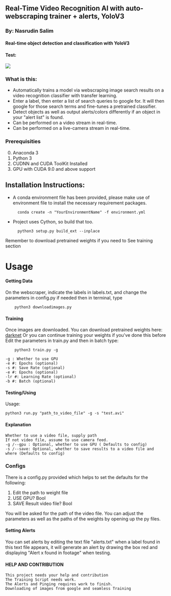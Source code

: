 
## Real-Time Video Recognition AI with auto-webscraping trainer + alerts, YoloV3
### By: Nasrudin Salim

#### Real-time object detection and classification with YoloV3


#### Test:
![ ](nas-demo.gif  "Algorithm Real-Time Demo")

### What is this:

- Automatically trains a model via webscraping image search results on a video recognition classifier with transfer learning.
- Enter a label, then enter a list of search queries to google for. It will then google for those search terms and fine-tunes a pretrained classifier.
- Detect objects as well as output alerts/colors differently if an object in your "alert list" is found.
- Can be performed on a video stream in real-time.
- Can be performed on a live-camera stream in real-time.


### Prerequisities
0. Anaconda 3
1. Python 3
2. CUDNN and CUDA ToolKit Installed
3. GPU with CUDA 9.0 and above support

## Installation Instructions:
- A conda environment file has been provided, please make use of environment file to install the necessary requirement packages.
		
		conda create -n "YourEnvironmentName" -f environment.yml

- Project uses Cython, so build that too.
		
		python3 setup.py build_ext --inplace

Remember to download pretrained weights if you need to
See training section

# Usage
#### Getting Data
On the webscraper, indicate the labels in labels.txt, and change the parameters in config.py if needed then in terminal, type


		python3 downloadimages.py

#### Training
Once images are downloaded. You can download pretrained weights here: 
[darknet](https://pjreddie.com/darknet/yolo/) 
Or you can continue training your weights if you've done this before
Edit the parameters in train.py and then in batch type:

		python3 train.py -g

	-g : Whether to use GPU
	-e #: Epochs (optional)
	-s #: Save Rate (optional)
	-e #: Epochs (optional)
	-lr #: Learning Rate (optional)
	-b #: Batch (optional)


#### Testing/Using
Usage:

	python3 run.py "path_to_video_file" -g -s "test.avi"
	
#### Explanation

	Whether to use a video file, supply path
	If not video file, assume to use camera feed.
	-g /--gpu : Optional, whether to use GPU ( Defaults to config)
	-s /--save: Optional, whether to save results to a video file and where (Defaults to config)

### Configs

There is a config.py provided which helps to set the defaults for the following:
1. 	Edit the path to weight file
2. 	USE GPU? Bool
3. 	SAVE Result video file? Bool


You will be asked for the path of the video file. You can adjust the parameters as well as the paths of the weights by opening up the py files.

#### Setting Alerts
You can set alerts by editing the text file "alerts.txt" when a label found in this text file appears, it will generate an alert by drawing the box red and displaying "Alert x found in footage" when testing.

#### HELP AND CONTRIBUTION

	This project needs your help and contribution
	The Training Script needs work.
	The Alerts and Pinging requires work to finish.
	Downloading of images from google and seamless Training


